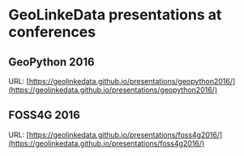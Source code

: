 # GeoLinkeData presentations at conferences

## GeoPython 2016

URL: [https://geolinkedata.github.io/presentations/geopython2016/](https://geolinkedata.github.io/presentations/geopython2016/)

## FOSS4G 2016

URL: [https://geolinkedata.github.io/presentations/foss4g2016/](https://geolinkedata.github.io/presentations/foss4g2016/)

